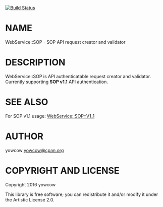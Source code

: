 [![Build Status](https://travis-ci.org/yowcow/p6-WebService-SOP.svg?branch=master)](https://travis-ci.org/yowcow/p6-WebService-SOP)

NAME
====

WebService::SOP - SOP API request creator and validator

DESCRIPTION
===========

WebService::SOP is API authenticatable request creator and validator.
Currently supporting **SOP v1.1** API authentication.

SEE ALSO
========

For SOP v1.1 usage: [WebService::SOP::V1_1](lib/WebService/SOP/V1_1.pm6)

AUTHOR
======

yowcow <yowcow@cpan.org>

COPYRIGHT AND LICENSE
=====================

Copyright 2016 yowcow

This library is free software; you can redistribute it and/or modify it under the Artistic License 2.0.
